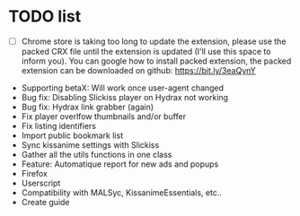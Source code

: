 # TODO list
 - [ ] Chrome store is taking too long to update the extension, please use the packed CRX file until the extension is updated (I'll use this space to inform you). You can google how to install packed extension, the packed extension can be downloaded on github: https://bit.ly/3eaQynY
 - Supporting betaX: Will work once user-agent changed
 - Bug fix: Disabling Slickiss player on Hydrax not working
 - Bug fix: Hydrax link grabber (again)
 - Fix player overlfow thumbnails and/or buffer
 - Fix listing identifiers
 - Import public bookmark list
 - Sync kissanime settings with Slickiss
 - Gather all the utils functions in one class
 - Feature: Automatique report for new ads and popups
 - Firefox
 - Userscript
 - Compatibility with MALSyc, KissanimeEssentials, etc..
 - Create guide